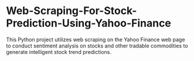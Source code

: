 # Web-Scraping-For-Stock-Prediction-Using-Yahoo-Finance
This Python project utilizes web scraping on the Yahoo Finance web page to conduct sentiment analysis on stocks and other tradable commodities to generate intelligent stock trend predictions.
